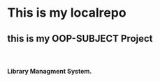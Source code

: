 # This is my localrepo <br>
<h2>this is my OOP-SUBJECT Project</h2> <br>
<h4>Library Managment System.</h4>